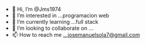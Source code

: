 - 👋 Hi, I’m @Jms1974
- 👀 I’m interested in ...programacion web
- 🌱 I’m currently learning ...full stack
- 💞️ I’m looking to collaborate on ...
- 📫 How to reach me ...josemanuelsola7@gmail.com

<!---
Jms1974/Jms1974 is a ✨ special ✨ repository because its `README.md` (this file) appears on your GitHub profile.
You can click the Preview link to take a look at your changes.
--->
